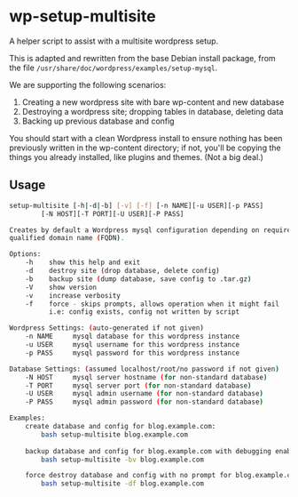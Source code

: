 # wp-setup-multisite
A helper script to assist with a multisite wordpress setup.

This is adapted and rewritten from the base Debian install package, from the 
file `/usr/share/doc/wordpress/examples/setup-mysql`.

We are supporting the following scenarios:
1. Creating a new wordpress site with bare wp-content and new database
2. Destroying a wordpress site; dropping tables in database, deleting data
3. Backing up previous database and config

You should start with a clean Wordpress install to ensure nothing has been 
previously written in the wp-content directory; if not, you'll be copying 
the things you already installed, like plugins and themes. (Not a big deal.)

## Usage

```bash
setup-multisite [-h|-d|-b] [-v] [-f] [-n NAME][-u USER][-p PASS]
        [-N HOST][-T PORT][-U USER][-P PASS]

Creates by default a Wordpress mysql configuration depending on required fully
qualified domain name (FQDN).

Options:
    -h    show this help and exit
    -d    destroy site (drop database, delete config)
    -b    backup site (dump database, save config to .tar.gz)
    -V    show version
    -v    increase verbosity
    -f    force - skips prompts, allows operation when it might fail
          i.e: config exists, config not written by script

Wordpress Settings: (auto-generated if not given)
    -n NAME     mysql database for this wordpress instance
    -u USER     mysql username for this wordpress instance
    -p PASS     mysql password for this wordpress instance

Database Settings: (assumed localhost/root/no password if not given)
    -N HOST     mysql server hostname (for non-standard database)
    -T PORT     mysql server port (for non-standard database)
    -U USER     mysql admin username (for non-standard database)
    -P PASS     mysql admin password (for non-standard database)

Examples:
    create database and config for blog.example.com:
        bash setup-multisite blog.example.com
    
    backup database and config for blog.example.com with debugging enabled:
        bash setup-multisite -bv blog.example.com

    force destroy database and config with no prompt for blog.example.com:
        bash setup-multisite -df blog.example.com
```
